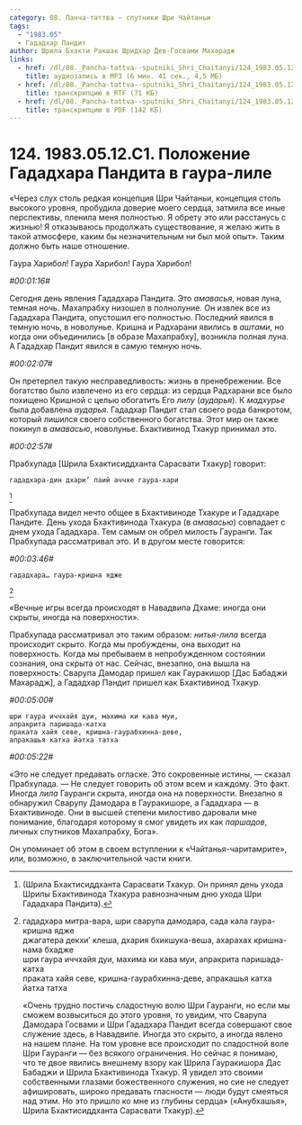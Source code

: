 ```yaml
---
category: 08. Панча-таттва — спутники Шри Чайтаньи
tags:
  - "1983.05"
  - Гададхар Пандит
author: Шрила Бхакти Ракшак Шридхар Дев-Госвами Махарадж
links:
  - href: /dl/08._Pancha-tattva--sputniki_Shri_Chaitanyi/124_1983.05.12.C1_SridharMj_Polojenie_Gadadhara_pandita_v_gaura-lile.mp3
    title: аудиозапись в MP3 (6 мин. 41 сек., 4,5 МБ)
  - href: /dl/08._Pancha-tattva--sputniki_Shri_Chaitanyi/124_1983.05.12.C1_SridharMj_Polojenie_Gadadhara_pandita_v_gaura-lile.rtf
    title: транскрипцию в RTF (71 КБ)
  - href: /dl/08._Pancha-tattva--sputniki_Shri_Chaitanyi/124_1983.05.12.C1_SridharMj_Polojenie_Gadadhara_pandita_v_gaura-lile.pdf
    title: транскрипцию в PDF (142 КБ)
---
```


# 124. 1983.05.12.C1. Положение Гададхара Пандита в гаура-лиле

«Через слух столь редкая концепция Шри Чайтаньи, концепция столь высокого уровня, пробудила доверие моего сердца, затмила все иные перспективы, пленила меня полностью. Я обрету это или расстанусь с жизнью! Я отказываюсь продолжать существование, я желаю жить в такой атмосфере, каким бы незначительным ни был мой опыт». Таким должно быть наше отношение.

Гаура Харибол! Гаура Харибол! Гаура Харибол!

*#00:01:16#*

Сегодня день явления Гададхара Пандита. Это *амавасья*, новая луна, темная ночь. Махапрабху низошел в полнолуние. Он извлек все из Гададхара Пандита, опустошил его полностью. Последний явился в темную ночь, в новолунье. Кришна и Радхарани явились в *аштами*, но когда они объединились [в образе Махапрабху], возникла полная луна. А Гададхар Пандит явился в самую темную ночь.

*#00:02:07#*

Он претерпел такую несправедливость: жизнь в пренебрежении. Все богатство было извлечено из его сердца: из сердца Радхарани все было похищено Кришной с целью обогатить Его *лилу* (*аударья*). К *мадхурье* была добавлена *аударья*. Гададхар Пандит стал своего рода банкротом, который лишился своего собственного богатства. Этот мир он также покинул в *амавасью*, новолунье. Бхактивинод Тхакур принимал это.

*#00:02:57#*

Прабхупада [Шрила Бхактисиддханта Сарасвати Тхакур] говорит:

    гададхара-дин дхари’ паий аччхе гаура-хари
[^_ftn1]

Прабхупада видел нечто общее в Бхактивиноде Тхакуре и Гададхаре Пандите. День ухода Бхактивинода Тхакура (в *амавасью*) совпадает с днем ухода Гададхара. Тем самым он обрел милость Гауранги. Так Прабхупада рассматривал это. И в другом месте говорится:

*#00:03:46#*

    гададхара… гаура-кришна ядже
[^_ftn2]

«Вечные игры всегда происходят в Навадвипа Дхаме: иногда они скрыты, иногда на поверхности».

Прабхупада рассматривал это таким образом: *нитья-лила* всегда происходит скрыто. Когда мы пробуждены, она выходит на поверхность. Когда мы пребываем в непробужденном состоянии сознания, она скрыта от нас. Сейчас, внезапно, она вышла на поверхность: Сварупа Дамодар пришел как Гауракишор [Дас Бабаджи Махарадж], а Гададхар Пандит пришел как Бхактивинод Тхакур.

*#00:05:00#*

    шри гаура иччхайя дуи, махима ки кава муи,
    апракрита паришада-катха
    праката хайя севе, кришна-гаурабхинна-деве,
    апракашья катха йатха татха

*#00:05:22#*

«Это не следует предавать огласке. Это сокровенные истины, — сказал Прабхупада. — Не следует говорить об этом всем и каждому. Это факт. Иногда *лила* Гауранги скрыта, иногда она на поверхности. Внезапно я обнаружил Сварупу Дамодара в Гауракишоре, а Гададхара — в Бхактивиноде. Они в высшей степени милостиво даровали мне понимание, благодаря которому я смог увидеть их как *паршадов*, личных спутников Махапрабху, Бога».

Он упоминает об этом в своем вступлении к «Чайтанья-чаритамрите», или, возможно, в заключительной части книги.



[^_ftn1]: (Шрила Бхактисиддханта Сарасвати Тхакур. Он принял день ухода Шрилы Бхактивинода Тхакура равнозначным дню ухода Шри Гададхара Пандита).

[^_ftn2]: гададхара митра-вара, шри сварупа дамодара, сада кала гаура-кришна ядже\
    джагатера декхи’ клеша, дхария бхикшука-веша, ахарахах кришна-нама бхадже\
    шри гаура иччхайя дуи, махима ки кава муи, апракрита паришада-катха\
    праката хайя севе, кришна-гаурабхинна-деве, апракашья катха йатха татха

    «Очень трудно постичь сладостную волю Шри Гауранги, но если мы сможем возвыситься до этого уровня, то увидим, что Сварупа Дамодара Госвами и Шри Гададхара Пандит всегда совершают свое служение здесь, в Навадвипе. Иногда это скрыто, а иногда явлено на нашем плане. На том уровне все происходит по сладостной воле Шри Гауранги — без всякого ограничения. Но сейчас я понимаю, что те двое явились внешнему взору как Шрила Гауракишора Дас Бабаджи и Шрила Бхактивинода Тхакур. Я увидел это своими собственными глазами божественного служения, но сие не следует афишировать, широко предавать гласности — люди будут смеяться над этим. Но это пришло ко мне из глубины сердца» («Анубхашья», Шрила Бхактисиддханта Сарасвати Тхакур).

